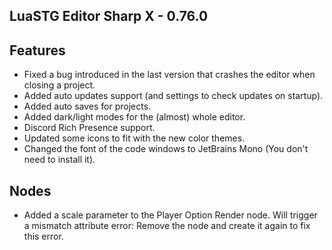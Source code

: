 ﻿## LuaSTG Editor Sharp X - 0.76.0
## Features
* Fixed a bug introduced in the last version that crashes the editor when closing a project.
* Added auto updates support (and settings to check updates on startup).
* Added auto saves for projects.
* Added dark/light modes for the (almost) whole editor.
* Discord Rich Presence support.
* Updated some icons to fit with the new color themes.
* Changed the font of the code windows to JetBrains Mono (You don't need to install it).

## Nodes

* Added a scale parameter to the Player Option Render node. Will trigger a mismatch attribute error: Remove the node and create it again to fix this error.